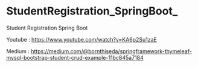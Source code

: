 # StudentRegistration_SpringBoot_

Student Registration Spring Boot 


Youtube : https://www.youtube.com/watch?v=KA6p2Su1zaE



Medium  : https://medium.com/@bornthiseda/springframework-thymeleaf-mysql-bootstrap-student-crud-example-11bc845a7184



